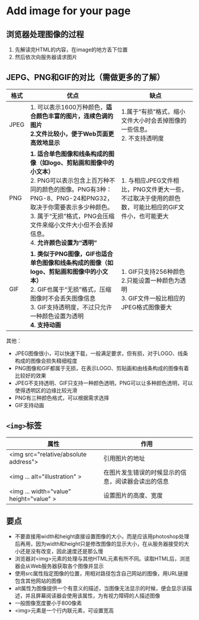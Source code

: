 # Add image for your page
## 浏览器处理图像的过程
1. 先解读完HTML的内容，在image的地方丢下位置
2. 然后依次向服务器请求图片

## JEPG、PNG和GIF的对比（需做更多的了解）
格式 | 优点 | 缺点
--- | --- | ---
JPEG | 1. 可以表示1600万种颜色，__适合颜色丰富的图片，连续色调的图片__ <br>__2.文件比较小，便于Web页面更高效地显示__| 1.属于“有损”格式，缩小文件大小时会丢掉图像的一些信息。<br>2. 不支持透明度
PNG | __1. 适合单色图像和线条构成的图像（如logo、剪贴画和图像中的小文本）__<br>2. PNG可以表示包含上百万种不同的颜色的图像。PNG有3种：PNG-8、PNG-24和PNG32，取决于你需要表示多少种颜色。<br>3. 属于“无损”格式，PNG会压缩文件来缩小文件大小但不会丢掉信息。<br>4. __允许颜色设置为“透明”__ | 1.  与相应JPEG文件相比，PNG文件更大一些，不过取决于使用的颜色数，可能比相应的GIF文件小，也可能更大
GIF | **1. 类似于PNG图像，GIF也适合单色图像和线条构成的图像（如logo、剪贴画和图像中的小文本）**<br>2. GIF也属于“无损”格式，压缩图像时不会丢失图像信息 <br>3. GIF支持透明度，不过只允许一种颜色设置为透明 <br>__4. 支持动画__ | 1. GIF只支持256种颜色<br> 2.只能设置一种颜色为透明 <br>3. GIF文件一般比相应的JPEG格式图像要大

其他：  
- JPEG图像很小，可以快速下载，一般满足要求，但有损，对于LOGO、线条构成的图像会损失精细程度
- PNG图像和GIF都属于无损，在表示LOGO、剪贴画和由线条构成的图像有着比较好的效果
- JPEG不支持透明、GIF只支持一种颜色透明，PNG可以让多种颜色透明，可以使得透明区的边缘比较光滑
- PNG有三种颜色格式，可以根据需求选择
- GIF支持动画

## `<img>`标签
属性 | 作用
--- | ---
\<img src="relative/absolute address"\> | 引用图片的地址
\<img ... alt="illustration" \> | 在图片发生错误的时候显示的信息，阅读器会读出的信息
\<img ... width="value" height="value" \> | 设置图片的高度、宽度

## 要点
- 不要直接用width和height直接设置图像的大小，而是应该用photoshop处理后再用，因为width和height只是修改图像的显示大小，在从服务器接受的大小还是没有改变，因此速度还是那么慢
- 浏览器对\<img\>元素的处理与其他HTML元素有所不同。读取HTML后，浏览器会从Web服务器获取各个图像并显示
- 使用src属性指定图像的位置，用相对路径包含自己网站的图像，用URL链接包含其他网站的图像
- alt属性为图像提供一个有意义的描述，当图像无法显示的时候，便会显示该描述，并且屏幕阅读器会使用该属性，为有视力障碍的人描述图像
- 一般图像宽度要小于800像素
- \<img\>元素是一个行内联元素，可设置宽高

